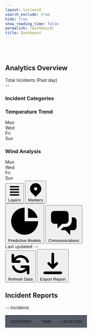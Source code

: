 ```yaml
---
layout: tailwind
search_exclude: true
hide: true
show_reading_time: false
permalink: /dashboard/
title: Dashboard
---
```


<link rel="stylesheet" href="https://cdnjs.cloudflare.com/ajax/libs/leaflet/1.9.3/leaflet.css" />
<script src="https://cdnjs.cloudflare.com/ajax/libs/leaflet/1.9.3/leaflet.js"></script>

<style>
    #map {
      width: 100%;
      height: 100%;
      background-color: #1f2937;
      border-radius: 0.5rem;
    }
    .leaflet-container {
      background-color: #1f2937;
    }
    .map-marker {
      display: flex;
      align-items: center;
      justify-content: center;
      width: 2rem;
      height: 2rem;
      background: linear-gradient(to right, #f97316, #dc2626);
      color: white;
      border-radius: 50%;
      font-weight: bold;
      border: 2px solid white;
      box-shadow: 0 2px 4px rgba(0,0,0,0.3);
    }
    .fire-popup {
      background-color: rgba(17, 24, 39, 0.95);
      color: white;
      border: 1px solid #374151;
      border-radius: 0.375rem;
      padding: 0.5rem;
    }
    .fire-popup .leaflet-popup-content-wrapper {
      background-color: transparent;
      color: white;
    }
    .fire-popup .leaflet-popup-tip {
      background-color: #374151;
    }
    .risk-high {
      color: #ef4444;
    }
    .risk-medium {
      color: #f97316;
    }
    .risk-low {
      color: #eab308;
    }
    
    /* Added styles for incident table */
    .incidents-table {
      width: 100%;
      border-collapse: separate;
      border-spacing: 0;
    }
    .incidents-table th,
    .incidents-table td {
      padding: 0.75rem 1rem;
      text-align: left;
    }
    .incidents-table th {
      background-color: rgba(17, 24, 39, 0.7);
      font-weight: 500;
      text-transform: uppercase;
      font-size: 0.75rem;
      letter-spacing: 0.05em;
    }
    .incidents-table tr {
      border-bottom: 1px solid rgba(55, 65, 81, 0.5);
    }
    .incidents-table tbody tr:hover {
      background-color: rgba(17, 24, 39, 0.5);
    }
    .pulse {
      animation: pulse 2s cubic-bezier(0.4, 0, 0.6, 1) infinite;
    }
    @keyframes pulse {
      0%, 100% {
        opacity: 1;
      }
      50% {
        opacity: 0.5;
      }
    }
</style>

<div class="min-h-screen bg-gray-950 text-gray-200">
    <br>
    <br>
  <!-- Dashboard content -->
  <div class="flex h-screen overflow-hidden pt-16 -mt-16">
    <!-- Left sidebar -->
    <div class="w-72 bg-gray-900/50 border-r border-gray-800 p-4 overflow-y-auto">
      <h2 class="text-lg font-medium mb-4">Analytics Overview</h2>
      <div class="mb-6">
        <div class="text-sm text-gray-400 mb-1">Total Incidents (Past day)</div>
        <div class="text-4xl font-bold" id="total-incidents">--</div>
        <div class="mt-4">
          <h3 class="text-sm text-gray-400 mb-2">Incident Categories</h3>
          <div id="category-stats" class="space-y-3">
            <!-- Category stats will be inserted here -->
            <div class="animate-pulse">
              <div class="flex justify-between mb-1">
                <span class="bg-gray-700 h-4 w-24 rounded"></span>
                <span class="bg-gray-700 h-4 w-8 rounded"></span>
              </div>
              <div class="h-2 bg-gray-800 rounded-full overflow-hidden">
                <div class="h-full bg-gray-700 rounded-full w-3/4"></div>
              </div>
            </div>
            <div class="animate-pulse">
              <div class="flex justify-between mb-1">
                <span class="bg-gray-700 h-4 w-32 rounded"></span>
                <span class="bg-gray-700 h-4 w-8 rounded"></span>
              </div>
              <div class="h-2 bg-gray-800 rounded-full overflow-hidden">
                <div class="h-full bg-gray-700 rounded-full w-1/2"></div>
              </div>
            </div>
          </div>
        </div>
      </div>
      <!-- Temperature widget -->
      <div class="mb-6">
        <h3 class="text-sm text-gray-400 mb-3">Temperature Trend</h3>
        <div class="bg-gray-900/70 rounded-lg p-3 h-40">
          <!-- Temperature chart -->
          <div class="h-full w-full rounded flex items-end space-x-1">
            <div class="h-1/4 w-8 bg-orange-600 rounded-t"></div>
            <div class="h-2/5 w-8 bg-orange-600 rounded-t"></div>
            <div class="h-3/5 w-8 bg-red-500 rounded-t"></div>
            <div class="h-4/5 w-8 bg-red-500 rounded-t"></div>
            <div class="h-4/5 w-8 bg-red-500 rounded-t"></div>
            <div class="h-3/5 w-8 bg-red-500 rounded-t"></div>
            <div class="h-2/5 w-8 bg-orange-600 rounded-t"></div>
          </div>
          <div class="flex justify-between text-xs text-gray-500 mt-2">
            <div>Mon</div>
            <div>Wed</div>
            <div>Fri</div>
            <div>Sun</div>
          </div>
        </div>
      </div>
      <!-- Wind widget -->
      <div class="mb-6">
        <h3 class="text-sm text-gray-400 mb-3">Wind Analysis</h3>
        <div class="bg-gray-900/70 rounded-lg p-3 h-40">
          <!-- Wind chart -->
          <div class="h-full w-full rounded flex items-end space-x-1">
            <div class="h-2/5 w-6 bg-orange-600 rounded-t"></div>
            <div class="h-3/5 w-6 bg-orange-600 rounded-t"></div>
            <div class="h-1/5 w-6 bg-orange-600 rounded-t"></div>
            <div class="h-2/5 w-6 bg-orange-600 rounded-t"></div>
            <div class="h-1/4 w-6 bg-orange-600 rounded-t"></div>
            <div class="h-3/5 w-6 bg-orange-600 rounded-t"></div>
            <div class="h-4/5 w-6 bg-orange-600 rounded-t"></div>
          </div>
          <div class="flex justify-between text-xs text-gray-500 mt-2">
            <div>Mon</div>
            <div>Wed</div>
            <div>Fri</div>
            <div>Sun</div>
          </div>
        </div>
      </div>
    </div>
    <!-- Main content area with map -->
    <div class="flex-1 overflow-hidden flex flex-col">
      <div class="flex-1 p-4 overflow-hidden">
        <!-- Map container -->
        <div class="bg-gray-900/50 rounded-lg overflow-hidden h-full relative border border-gray-800">
          <!-- Map placeholder -->
          <div class="w-full h-full bg-gray-800/50"></div>
          <!-- Map controls -->
          <div class="absolute top-4 right-4 flex space-x-2">
            <button class="bg-gray-200 bg-opacity-20 backdrop-blur-sm rounded-md px-3 py-1 text-sm text-gray-200 flex items-center hover:bg-opacity-30">
              <svg xmlns="http://www.w3.org/2000/svg" class="h-4 w-4 mr-1" viewBox="0 0 20 20" fill="currentColor">
                <path fill-rule="evenodd" d="M3 4a1 1 0 011-1h12a1 1 0 110 2H4a1 1 0 01-1-1zm0 4a1 1 0 011-1h12a1 1 0 110 2H4a1 1 0 01-1-1zm0 4a1 1 0 011-1h12a1 1 0 110 2H4a1 1 0 01-1-1zm0 4a1 1 0 011-1h12a1 1 0 110 2H4a1 1 0 01-1-1z" clip-rule="evenodd"/>
              </svg>
              Layers
            </button>
            <button class="bg-gray-200 bg-opacity-20 backdrop-blur-sm rounded-md px-3 py-1 text-sm text-gray-200 flex items-center hover:bg-opacity-30">
              <svg xmlns="http://www.w3.org/2000/svg" class="h-4 w-4 mr-1" viewBox="0 0 20 20" fill="currentColor">
                <path fill-rule="evenodd" d="M5.05 4.05a7 7 0 119.9 9.9L10 18.9l-4.95-4.95a7 7 0 010-9.9zM10 11a2 2 0 100-4 2 2 0 000 4z" clip-rule="evenodd" />
              </svg>
              Markers
            </button>
          </div>
        </div>
      </div>
      <!-- Bottom toolbar -->
      <div class="bg-black border-t border-gray-800 py-3 px-6 flex justify-between items-center">
        <div class="flex space-x-6">
          <button class="flex items-center text-gray-400 hover:text-white">
            <svg xmlns="http://www.w3.org/2000/svg" class="h-5 w-5 mr-2" viewBox="0 0 20 20" fill="currentColor">
              <path d="M2 10a8 8 0 018-8v8h8a8 8 0 11-16 0z" />
              <path d="M12 2.252A8.014 8.014 0 0117.748 8H12V2.252z" />
            </svg>
            Predictive Models
          </button>
          <button class="flex items-center text-gray-400 hover:text-white">
            <svg xmlns="http://www.w3.org/2000/svg" class="h-5 w-5 mr-2" viewBox="0 0 20 20" fill="currentColor">
              <path d="M2 5a2 2 0 012-2h7a2 2 0 012 2v4a2 2 0 01-2 2H9l-3 3v-3H4a2 2 0 01-2-2V5z" />
              <path d="M15 7v2a4 4 0 01-4 4H9.828l-1.766 1.767c.28.149.599.233.938.233h2l3 3v-3h2a2 2 0 002-2V9a2 2 0 00-2-2h-1z" />
            </svg>
            Communications
          </button>
        </div>
        <div class="flex items-center space-x-4">
          <div class="text-sm text-gray-400">Last updated: <span id="last-updated">--</span></div>
          <button class="bg-gradient-to-r from-orange-600 to-red-600 hover:from-orange-500 hover:to-red-500 text-white px-3 py-1 rounded flex items-center text-sm" id="refresh-data">
            <svg xmlns="http://www.w3.org/2000/svg" class="h-4 w-4 mr-1" viewBox="0 0 20 20" fill="currentColor">
              <path fill-rule="evenodd" d="M4 2a1 1 0 011 1v2.101a7.002 7.002 0 0111.601 2.566 1 1 0 11-1.885.666A5.002 5.002 0 005.999 7H9a1 1 0 010 2H4a1 1 0 01-1-1V3a1 1 0 011-1zm.008 9.057a1 1 0 011.276.61A5.002 5.002 0 0014.001 13H11a1 1 0 110-2h5a1 1 0 011 1v5a1 1 0 11-2 0v-2.101a7.002 7.002 0 01-11.601-2.566 1 1 0 01.61-1.276z" clip-rule="evenodd" />
            </svg>
            Refresh Data
          </button>
          <button class="bg-gradient-to-r from-orange-600 to-red-600 hover:from-orange-500 hover:to-red-500 text-white px-3 py-1 rounded flex items-center text-sm">
            <svg xmlns="http://www.w3.org/2000/svg" class="h-4 w-4 mr-1" viewBox="0 0 20 20" fill="currentColor">
              <path fill-rule="evenodd" d="M3 17a1 1 0 011-1h12a1 1 0 110 2H4a1 1 0 01-1-1zm3.293-7.707a1 1 0 011.414 0L9 10.586V3a1 1 0 112 0v7.586l1.293-1.293a1 1 0 111.414 1.414l-3 3a1 1 0 01-1.414 0l-3-3a1 1 0 010-1.414z" clip-rule="evenodd" />
            </svg>
            Export Report
          </button>
        </div>
      </div>
    </div>
    <!-- Right sidebar - Replaced with Incidents Table -->
    <div class="w-72 bg-gray-900/50 border-l border-gray-800 p-4 overflow-y-auto">
      <div class="mb-4 flex justify-between items-center">
        <h2 class="text-lg font-medium">Incident Reports</h2>
        <div class="text-xs text-gray-400 flex items-center">
          <span id="incident-count" class="mr-1">--</span> incidents
        </div>
      </div>
      <!-- Incidents Table -->
      <div class="overflow-y-auto max-h-full">
        <table class="incidents-table text-sm">
          <thead>
            <tr>
              <th class="sticky top-0 z-10">Category</th>
              <th class="sticky top-0 z-10">Time</th>
              <th class="sticky top-0 z-10">Location</th>
            </tr>
          </thead>
          <tbody id="incidents-table-body">
            <!-- Loading placeholder -->
            <tr class="animate-pulse">
              <td><div class="h-4 bg-gray-700 rounded w-20"></div></td>
              <td><div class="h-4 bg-gray-700 rounded w-16"></div></td>
              <td><div class="h-4 bg-gray-700 rounded w-12"></div></td>
            </tr>
            <tr class="animate-pulse">
              <td><div class="h-4 bg-gray-700 rounded w-20"></div></td>
              <td><div class="h-4 bg-gray-700 rounded w-16"></div></td>
              <td><div class="h-4 bg-gray-700 rounded w-12"></div></td>
            </tr>
            <tr class="animate-pulse">
              <td><div class="h-4 bg-gray-700 rounded w-20"></div></td>
              <td><div class="h-4 bg-gray-700 rounded w-16"></div></td>
              <td><div class="h-4 bg-gray-700 rounded w-12"></div></td>
            </tr>
          </tbody>
        </table>
      </div>
    </div>
  </div>
</div>

<!-- Map initialization and data loading script -->
<script type="module">
    // Define the pythonURI since the import might not be working
    import { pythonURI, fetchOptions } from '/QcommVNE_Frontend/assets/js/api/config.js';
    
    // Define fetchFireData function before it's called
    async function fetchFireData() {
      try {
        // Make the actual API request to the endpoint
        const response = await fetch(`${pythonURI}/fire-resource`);
        
        if (!response.ok) {
          throw new Error('Network response was not ok');
        }

        const data = await response.json();
        console.log(data)
        console.log(data.today_incidents)
        console.log(data.category_counts)
        console.log(data.category_counts['HAZARD'])
        console.log(data.category_counts['Life-Threatening Emergency Response'])
        console.log(data.category_counts['Life-Threatening Emergency Response'] + data.category_counts['HAZARD'])
        console.log(typeof data.category_counts)
        let total_incidents = data.category_counts['Life-Threatening Emergency Response'] + data.category_counts['HAZARD'] + data.category_counts['Non-Life-Threatening Response'] + data.category_counts['Urgent Response']
        
        // Update the incident table
        updateIncidentTable(data.today_incidents);
        
        // // Update counters and stats
        document.getElementById('total-incidents').textContent = total_incidents;
        document.getElementById('incident-count').textContent = total_incidents;
        document.getElementById('last-updated').textContent = data.last_update;
        
        // Update category stats
        updateCategoryStats(data.category_counts, total_incidents);
        
      } catch (error) {
        console.error('Error fetching fire data:', error);
        document.getElementById('incidents-table-body').innerHTML = `
          <tr><td colspan="3" class="text-center py-4">Error loading data</td></tr>
        `;
      }
    }

    // Update the incident table with the data
    function updateIncidentTable(incidents) {
      const tableBody = document.getElementById('incidents-table-body');
      tableBody.innerHTML = '';
      
      incidents.forEach(incident => {
        const row = document.createElement('tr');
        row.innerHTML = `
          <td>${incident.problem}</td>
          <td>${incident.date_response}</td>
          <td>${incident.address_city}, ${incident.address_zip}</td>
        `;
        tableBody.appendChild(row);
      });
    }

    // Update the category statistics
    function updateCategoryStats(categories, total) {
      const statsContainer = document.getElementById('category-stats');
      statsContainer.innerHTML = '';
      
      Object.entries(categories).forEach(([category, count]) => {
        const percentage = Math.round((count / total) * 100);
        
        const categoryEl = document.createElement('div');
        categoryEl.innerHTML = `
          <div class="flex justify-between mb-1">
            <span class="text-sm">${category}</span>
            <span class="text-sm">${count}</span>
          </div>
          <div class="h-2 bg-gray-800 rounded-full overflow-hidden">
            <div class="h-full bg-orange-500 rounded-full" style="width: ${percentage}%"></div>
          </div>
        `;
        statsContainer.appendChild(categoryEl);
      });
    }

    // Map initialization code
    document.addEventListener('DOMContentLoaded', function() {
      // Find the map container
      const mapContainer = document.querySelector('.bg-gray-900\\/50.rounded-lg.overflow-hidden.h-full.relative.border.border-gray-800');
      
      // Clear placeholder content
      mapContainer.innerHTML = '<div id="map"></div>';
      
      // Initialize the map centered on San Diego
      const map = L.map('map', {
        center: [32.7157, -117.1611], // San Diego coordinates
        zoom: 11,
        zoomControl: false // We'll add custom controls
      });
      
      // Add dark-themed map tiles
      L.tileLayer('https://{s}.basemaps.cartocdn.com/dark_all/{z}/{x}/{y}{r}.png', {
        attribution: '&copy; <a href="https://www.openstreetmap.org/copyright">OpenStreetMap</a> &copy; <a href="https://carto.com/attributions">CARTO</a>',
        subdomains: 'abcd',
        maxZoom: 19
      }).addTo(map);
      
      // Add zoom control to top-right
      L.control.zoom({
        position: 'topright'
      }).addTo(map);
      
      // Sample fire data
      const fireData = [
        { id: 1, position: [32.8328, -117.2713], name: "Torrey Pines", risk: "high", containment: "35%" },
        { id: 2, position: [32.7336, -117.1831], name: "Balboa Park", risk: "medium", containment: "70%" },
        { id: 3, position: [32.7638, -117.2273], name: "Mission Bay", risk: "medium", containment: "55%" },
        { id: 4, position: [32.5967, -117.1139], name: "Chula Vista", risk: "low", containment: "90%" },
        { id: 5, position: [33.1192, -117.0864], name: "Escondido", risk: "high", containment: "20%" },
        { id: 6, position: [32.7953, -116.9422], name: "El Cajon", risk: "medium", containment: "45%" },
        { id: 7, position: [32.8328, -116.7764], name: "Alpine", risk: "high", containment: "15%" },
        { id: 8, position: [33.0169, -116.9678], name: "Poway", risk: "low", containment: "85%" }
      ];
      
      // Custom fire icon function
      function createFireIcon(risk) {
        const className = risk === 'high' ? 'map-marker bg-red-600' : 
                        risk === 'medium' ? 'map-marker bg-orange-500' : 
                        'map-marker bg-yellow-500';
        
        const icon = L.divIcon({
          className: className,
          html: `<span>🔥</span>`,
          iconSize: [30, 30],
          iconAnchor: [15, 15]
        });
        
        return icon;
      }
      
      // Add fire markers to map
      fireData.forEach(fire => {
        const marker = L.marker(fire.position, {
          icon: createFireIcon(fire.risk)
        }).addTo(map);
        
        const riskClass = fire.risk === 'high' ? 'risk-high' : 
                         fire.risk === 'medium' ? 'risk-medium' : 
                         'risk-low';
        
        // Custom popup content
        const popupContent = `
          <div class="fire-details">
            <h3 class="font-bold text-lg">${fire.name}</h3>
            <div class="mt-2">
              <p>Risk Level: <span class="${riskClass} font-medium">${fire.risk.toUpperCase()}</span></p>
              <p>Containment: ${fire.containment}</p>
              <div class="mt-2 h-2 bg-gray-800 rounded-full overflow-hidden">
                <div class="h-full bg-orange-500 rounded-full" style="width: ${fire.containment}"></div>
              </div>
            </div>
          </div>
        `;
          
        marker.bindPopup(popupContent, {
          className: 'fire-popup',
          maxWidth: 200
        });
      });
      
      // Draw a fire risk heatmap overlay
      const riskArea = L.polygon([
        [32.8428, -117.2813],
        [32.8528, -117.2513],
        [32.8228, -117.2513],
        [32.8128, -117.2813]
      ], {
        color: '#ef4444',
        fillColor: '#ef4444',
        fillOpacity: 0.3
      }).addTo(map);
      
      // Fix layer and marker buttons event handlers to use proper DOM methods
      const layersButton = document.querySelector('button:nth-child(1)');
      const markersButton = document.querySelector('button:nth-child(2)');
      
      if (layersButton) {
        layersButton.addEventListener('click', function() {
          // In a real app, this would toggle different map layers
          alert('Layer controls would appear here');
        });
      }
      
      if (markersButton) {
        markersButton.addEventListener('click', function() {
          // In a real app, this would toggle marker visibility
          alert('Marker controls would appear here');
        });
      }
      
      // Fetch and display fire incident data
      fetchFireData();
      
      // Add refresh handler
      document.getElementById('refresh-data').addEventListener('click', function() {
        fetchFireData();
        console.log("Refresh clicked, fetching new data...");
      });
    });
</script>

<script type="module">
  import { pythonURI, fetchOptions } from '/QcommVNE_Frontend/assets/js/api/config.js';
  async function fetchWeatherData() {
    try {
      // Make the API request to the weather endpoint
      const response = await fetch(`${pythonURI}/api/get_weather`);
      
      if (!response.ok) {
        throw new Error('Weather API response was not ok');
      }

      const data = await response.json();
      console.log("Weather data:", data);
      
      // Update the temperature trend chart with actual data
      updateTemperatureChart(data);
      
      // Update the wind analysis chart
      updateWindChart(data);
      
      return data;
    } catch (error) {
      console.error('Error fetching weather data:', error);
      return null;
    }
  }

  // Function to update the temperature chart with real data
  function updateTemperatureChart(weatherData) {
    const tempContainer = document.querySelector('.temperature-chart');
    if (!tempContainer) {
      console.error("Temperature chart container not found");
      return;
    }
    
    // Clear existing chart
    tempContainer.innerHTML = '';
    
    // Create line chart for temperature instead of bar chart
    const chart = document.createElement('div');
    chart.className = 'h-full w-full flex items-end relative';
    
    // Get temperature from weather data (assuming it's in Fahrenheit)
    const temperature = weatherData.weather.temperature;
    const timestamp = new Date(weatherData.timestamp * 1000);
    
    // Add temperature value display
    const tempDisplay = document.createElement('div');
    tempDisplay.className = 'absolute top-0 right-0 text-xl font-bold';
    tempDisplay.textContent = `${Math.round(temperature)}°F`;
    
    // Add current conditions
    const conditionsDisplay = document.createElement('div');
    conditionsDisplay.className = 'absolute top-6 right-0 text-sm';
    conditionsDisplay.textContent = weatherData.weather.conditions;
    
    // For a line chart, we'd need multiple data points
    // For now, let's create a temperature gauge instead
    const gaugeContainer = document.createElement('div');
    gaugeContainer.className = 'h-full w-full flex items-center justify-center';
    
    // Create a semicircular gauge
    const gauge = document.createElement('div');
    gauge.className = 'w-32 h-32 relative';
    
    // Calculate temperature color (blue for cold, red for hot)
    const getTemperatureColor = (temp) => {
      if (temp < 40) return 'bg-blue-500';
      if (temp < 60) return 'bg-green-500';
      if (temp < 80) return 'bg-yellow-500';
      if (temp < 90) return 'bg-orange-500';
      return 'bg-red-500';
    };
    
    const tempColor = getTemperatureColor(temperature);
    
    // Create gauge HTML
    gauge.innerHTML = `
      <div class="absolute inset-0 flex items-center justify-center">
        <div class="text-3xl font-bold">${Math.round(temperature)}°</div>
      </div>
      <svg class="absolute inset-0" viewBox="0 0 100 100">
        <path 
          d="M 50,50 m 0,47 a 47,47 0 1 1 0,-94 a 47,47 0 1 1 0,94" 
          fill="none" 
          stroke="#374151" 
          stroke-width="6"
        />
        <path 
          id="gauge-path"
          d="M 50,50 m 0,47 a 47,47 0 1 1 0,-94 a 47,47 0 1 1 0,94" 
          fill="none" 
          stroke-linecap="round"
          class="${tempColor.replace('bg-', 'stroke-')}"
          stroke-width="6"
          stroke-dasharray="295.31" 
          stroke-dashoffset="${295.31 - (295.31 * (temperature - 0) / (120 - 0))}"
        />
      </svg>
    `;
    
    gaugeContainer.appendChild(gauge);
    chart.appendChild(gaugeContainer);
    chart.appendChild(tempDisplay);
    chart.appendChild(conditionsDisplay);
    
    // Add the chart to the container
    tempContainer.appendChild(chart);
    
    // Update the weather conditions text
    const conditionsElement = document.getElementById('weather-conditions');
    if (conditionsElement) {
      conditionsElement.textContent = weatherData.weather.description;
    }
    
    // Add location information
    const locationElement = document.getElementById('weather-location');
    if (locationElement) {
      locationElement.textContent = weatherData.location.name;
    }
  }

  // Function to update the wind chart with real data
  function updateWindChart(weatherData) {
    const windContainer = document.querySelector('.wind-chart');
    if (!windContainer) {
      console.error("Wind chart container not found");
      return;
    }
    
    // Clear existing chart
    windContainer.innerHTML = '';
    
    // Get wind data
    const windSpeed = weatherData.weather.wind_speed;
    const windDirection = weatherData.weather.wind_direction;
    
    // Create wind display
    const windDisplay = document.createElement('div');
    windDisplay.className = 'h-full w-full flex flex-col items-center justify-center';
    
    // Convert degrees to cardinal direction
    function degreesToCardinal(degrees) {
      const cardinals = ["N", "NNE", "NE", "ENE", "E", "ESE", "SE", "SSE", "S", "SSW", "SW", "WSW", "W", "WNW", "NW", "NNW"];
      const index = Math.round(((degrees % 360) / 22.5));
      return cardinals[index % 16];
    }
    
    const cardinal = degreesToCardinal(windDirection);
    
    // Create HTML for wind display
    windDisplay.innerHTML = `
      <div class="relative w-32 h-32">
        <div class="absolute inset-0 flex items-center justify-center">
          <div class="text-3xl font-bold">${Math.round(windSpeed)}</div>
        </div>
        <div class="absolute bottom-0 left-0 right-0 text-center text-sm">mph</div>
        <svg class="absolute inset-0" viewBox="0 0 100 100">
          <circle cx="50" cy="50" r="45" fill="none" stroke="#374151" stroke-width="2" />
          <path 
            d="M 50 50 L ${50 + 35 * Math.sin(windDirection * Math.PI / 180)} ${50 - 35 * Math.cos(windDirection * Math.PI / 180)}" 
            stroke="${windSpeed > 15 ? '#ef4444' : windSpeed > 8 ? '#f97316' : '#10b981'}" 
            stroke-width="3" 
            stroke-linecap="round" 
          />
          <circle cx="50" cy="50" r="5" fill="${windSpeed > 15 ? '#ef4444' : windSpeed > 8 ? '#f97316' : '#10b981'}" />
        </svg>
      </div>
      <div class="text-xl mt-2">${cardinal}</div>
      <div class="text-sm opacity-70">Direction: ${Math.round(windDirection)}°</div>
    `;
    
    windContainer.appendChild(windDisplay);
  }

  // Call fetchWeatherData when document is loaded
  document.addEventListener('DOMContentLoaded', function() {
    // Update DOM to add classes for weather charts
    const tempChart = document.querySelector('.mb-6:nth-of-type(2) .bg-gray-900\\/70.rounded-lg.p-3.h-40');
    if (tempChart) {
      const tempChartContent = tempChart.querySelector('.h-full.w-full.rounded.flex.items-end.space-x-1');
      if (tempChartContent) {
        tempChartContent.className = 'temperature-chart h-full w-full';
      }
    }
    
    const windChart = document.querySelector('.mb-6:nth-of-type(3) .bg-gray-900\\/70.rounded-lg.p-3.h-40');
    if (windChart) {
      const windChartContent = windChart.querySelector('.h-full.w-full.rounded.flex.items-end.space-x-1');
      if (windChartContent) {
        windChartContent.className = 'wind-chart h-full w-full';
      }
    }
    
    // Add weather condition and location elements
    const tempWidget = document.querySelector('.mb-6:nth-of-type(2)');
    if (tempWidget) {
      const tempHeader = tempWidget.querySelector('h3');
      if (tempHeader) {
        tempHeader.textContent = 'Current Temperature';
        tempHeader.insertAdjacentHTML('afterend', `
          <div class="flex justify-between text-xs text-gray-400 mb-1">
            <div id="weather-location">--</div>
            <div id="weather-conditions">--</div>
          </div>
        `);
      }
    }
    
    // Fetch weather data initially
    fetchWeatherData();
    
    // Add refresh weather data to the refresh button click handler
    const refreshButton = document.getElementById('refresh-data');
    if (refreshButton) {
      const originalClickHandler = refreshButton.onclick;
      refreshButton.onclick = async function(e) {
        if (originalClickHandler) {
          originalClickHandler.call(this, e);
        }
        await fetchWeatherData();
      };
    }
  });
</script>

